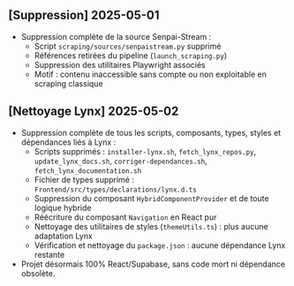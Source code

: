 ## [Suppression] 2025-05-01
- Suppression complète de la source Senpai-Stream :
    - Script `scraping/sources/senpaistream.py` supprimé
    - Références retirées du pipeline (`launch_scraping.py`)
    - Suppression des utilitaires Playwright associés
    - Motif : contenu inaccessible sans compte ou non exploitable en scraping classique

## [Nettoyage Lynx] 2025-05-02
- Suppression complète de tous les scripts, composants, types, styles et dépendances liés à Lynx :
    - Scripts supprimés : `installer-lynx.sh`, `fetch_lynx_repos.py`, `update_lynx_docs.sh`, `corriger-dependances.sh`, `fetch_lynx_documentation.sh`
    - Fichier de types supprimé : `Frontend/src/types/declarations/lynx.d.ts`
    - Suppression du composant `HybridComponentProvider` et de toute logique hybride
    - Réécriture du composant `Navigation` en React pur
    - Nettoyage des utilitaires de styles (`themeUtils.ts`) : plus aucune adaptation Lynx
    - Vérification et nettoyage du `package.json` : aucune dépendance Lynx restante
- Projet désormais 100% React/Supabase, sans code mort ni dépendance obsolète.
